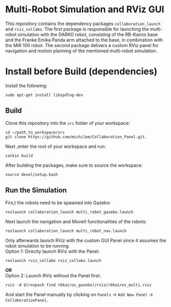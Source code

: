# Multi-Robot Simulation and RViz GUI 
This repository contains the dependency packages `collaboration_launch` and `rviz_collabo`.
The first package is responsible for launching the multi-robot simulation with the DARKO robot, consisting of the RB-Kairos base and the Franke Emika Panda arm attached to the base, in combination with the MiR 100 robot. 
The second package delivers a custom RViz panel for navigation and motion planning of the mentioned multi-robot simulation.

# Install before Build (dependencies)
Install the following:
```
sudo apt-get install libspdlog-dev
```

## Build
Clone this repository into the `src` folder of your workspace:
```
cd ~/path_to_workspace/src
git clone https://github.com/michilem/Collaboration_Panel.git.
```
Next ,enter the root of your workspace and run:
```
catkin build
```
After building the packages, make sure to source the workspace:
```
source devel/setup.bash
```

## Run the Simulation
Firs,t the robots need to be spawned into Gazebo:
```
roslaunch collaboration_launch multi_robot_gazebo.launch
```
Next launch the navigation and MoveIt functionalities of the robots:
```
roslaunch collaboration_launch multi_robot_nav.launch
```
Only afterwards launch RViz with the custom GUI Panel since it assumes the robot simulation to be running.<br>
Option 1: Directly launch RViz with the Panel:
```
roslaunch rviz_collabo rviz_collabo.launch
```
**OR** <br>
Option 2: Launch RViz without the Panel first:
```
rviz -d $(rospack find rbkairos_gazebo)/rviz/rbkairos_multi.rviz
```
And start the Panel manually by clicking on `Panels` -> `Add New Panel` -> `CollaborationPanel`.
